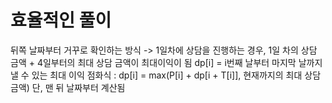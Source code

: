 # 효율적인 풀이
뒤쪽 날짜부터 거꾸로 확인하는 방식 -> 1일차에 상담을 진행하는 경우, 1일 차의 상담 금액 + 4일부터의 최대 상담 금액이 최대이익이 됨
dp[i] = i번째 날부터 마지막 날까지 낼 수 있는 최대 이익
점화식 : dp[i] = max(P[i] + dp[i + T[i]], 현재까지의 최대 상담 금액) 단, 맨 뒤 날짜부터 계산됨
